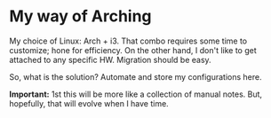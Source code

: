 # My way of Arching

My choice of Linux: Arch + i3. That combo requires some time to customize;
hone for efficiency.  On the other hand, I don't like to get attached to any
specific HW. Migration should be easy.

So, what is the solution? Automate and store my configurations here.

**Important:** 1st this will be more like a collection of manual notes. But,
hopefully, that will evolve when I have time.
